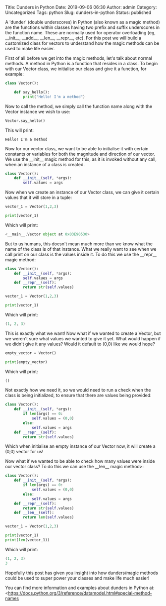 Title: Dunders in Python
Date: 2019-09-06 06:30
Author: admin
Category: Uncategorized
Tags: python
Slug: dunders-in-python
Status: published

A 'dunder' (double underscores) in Python (also known as a magic method) are the functions within classes having two prefix and suffix underscores in the function name. These are normally used for operator overloading (eg, \_\_init\_\_, \_\_add\_\_, \_\_len\_\_, \_\_repr\_\_, etc). For this post we will build a customized class for vectors to understand how the magic methods can be used to make life easier.

First of all before we get into the magic methods, let's talk about normal methods. A method in Python is a function that resides in a class. To begin with our Vector class, we initialise our class and give it a function, for example:

``` python
class Vector():

    def say_hello():
        print("Hello! I'm a method")
```

Now to call the method, we simply call the function name along with the Vector instance we wish to use:

``` python
Vector.say_hello()
```

This will print:

``` 
Hello! I'm a method
```

Now for our vector class, we want to be able to initialise it with certain constants or variables for both the magnitude and direction of our vector. We use the \_\_init\_\_ magic method for this, as it is invoked without any call, when an instance of a class is created.

``` python
class Vector():
    def __init__(self, *args):
        self.values = args
```

Now when we create an instance of our Vector class, we can give it certain values that it will store in a tuple:

``` python
vector_1 = Vector(1,2,3)

print(vector_1)
```

Which will print:

``` python
<__main__.Vector object at 0x03E90530>
```

But to us humans, this doesn't mean much more than we know what the name of the class is of that instance. What we really want to see when we call print on our class is the values inside it. To do this we use the \_\_repr\_\_ magic method:

``` python
class Vector():
    def __init__(self, *args):
        self.values = args
    def __repr__(self):
        return str(self.values)

vector_1 = Vector(1,2,3)

print(vector_1)
```

Which will print:

``` python
(1, 2, 3)
```

This is exactly what we want! Now what if we wanted to create a Vector, but we weren't sure what values we wanted to give it yet. What would happen if we didn't give it any values? Would it default to (0,0) like we would hope?

``` python
empty_vector = Vector()

print(empty_vector)
```

Which will print:

``` python
()
```

Not exactly how we need it, so we would need to run a check when the class is being initialized, to ensure that there are values being provided:

``` python
class Vector():
    def __init__(self, *args):
        if len(args) == 0:
            self.values = (0,0)
        else: 
            self.values = args
    def __repr__(self):
        return str(self.values)
```

Which when initialise an empty instance of our Vector now, it will create a (0,0) vector for us!

Now what if we wanted to be able to check how many values were inside our vector class? To do this we can use the \_\_len\_\_ magic method>:

```python
class Vector():
    def __init__(self, *args):
        if len(args) == 0:
            self.values = (0,0)
        else: 
            self.values = args
    def __repr__(self):
        return str(self.values)
    def __len__(self):
        return len(self.values)

vector_1 = Vector(1,2,3)

print(vector_1)
print(len(vector_1))
```

Which will print:

``` python
(1, 2, 3)
3
```

Hopefully this post has given you insight into how dunders/magic methods could be used to super power your classes and make life much easier!

You can find more information and examples about dunders in Python at: <https://docs.python.org/3/reference/datamodel.html#special-method-names
